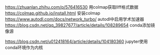 https://zhuanlan.zhihu.com/p/576416530 用colmap获取llff格式数据
https://colmap.github.io/install.html 安装colmap
https://www.autodl.com/docs/network_turbo/ autodl中启用学术加速器
https://blog.csdn.net/qq_39827677/article/details/108289654 conda添加镜像源

https://blog.csdn.net/u012418164/article/details/104180360 jupyter使用conda环境作为内核
